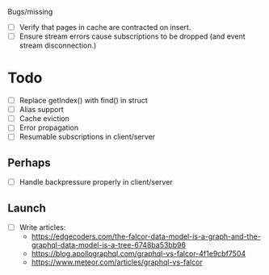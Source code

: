Bugs/missing

- [ ] Verify that pages in cache are contracted on insert.
- [ ] Ensure stream errors cause subscriptions to be dropped (and event stream disconnection.)

# Todo

- [ ] Replace getIndex() with find() in struct
- [ ] Alias support
- [ ] Cache eviction
- [ ] Error propagation
- [ ] Resumable subscriptions in client/server

## Perhaps
- [ ] Handle backpressure properly in client/server




## Launch
- [ ] Write articles:
  - https://edgecoders.com/the-falcor-data-model-is-a-graph-and-the-graphql-data-model-is-a-tree-6748ba53bb96
  - https://blog.apollographql.com/graphql-vs-falcor-4f1e9cbf7504
  - https://www.meteor.com/articles/graphql-vs-falcor
